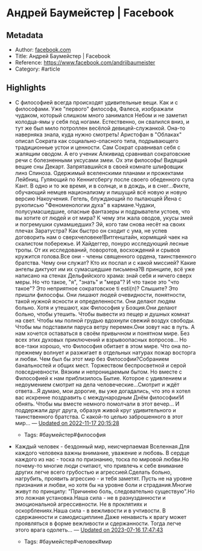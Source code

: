 # Андрей Баумейстер | Facebook

## Metadata
- Author: [facebook.com]()
- Title: Андрей Баумейстер | Facebook
- Reference: https://www.facebook.com/andriibaumeister
- Category: #article

## Highlights
- С философией всегда происходят удивительные вещи. Как и с философами. Уже "первого" философа, Фалеса, изображали чудаком, который слишком много занимался Небом и не заметил колодца-ямы у себя под ногами. Естественно, он свалился вниз, и тут же был мило потроллен весёлой девицей-служанкой. Она-то наверняка знала, куда нужно смотреть! Аристофан в "Облаках" описал Сократа как социально-опасного типа, подрывающего традиционные устои и ценности. Сам Сократ сравнивал себя с жалящим оводом. А его ученик Алкивиад сравнивал  сократовские речи с болезненными уксусами змеи. Ох эти философы! Видящий вещие сны Декарт. Запрятавшийся в своей комнате шлифовщик линз Спиноза. Одержимый вселенскими планами и прожектами Лейбниц. Гуляющий по Кеннигсбергу после своего обеденного супа Кант. В одно и то же время, и в солнце, и в дождь, и в снег...Фихте, обучающий немцев национализму и пишущий всё новую и новую версию Накоучения. Гегель, блуждающий по пылающей Йена с рукописью "Феноменологии духа" в кармане.Чудаки, полусумасшедшие, опасные фантазеры и подрыватели устоев, что вы хотите от людей и от мира? К чему эти жала оводов, укусы змей и погремушки сумамшедших? Эй, кого там снова несёт на своих плечах Заратустра? Как быстро он сходит с ума, не успев договорить нам о сверхчеловеке!Витгенштайн, кормящий чаек на скалистом побережье. И Хайдеггер, понуро исследующий лесные тропы. От их исследований, поворотов, восхождений и срывов кружится голова.Все они - члены священного ордена, таинственного братства. Чему они служат? Кто их послал и с какой миссией? Какие ангелы диктуют им их сумасшедшие письмена?В принципе, всё уже написано на стенах Дельфийского храма: знай себя и ничего сверх меры. Но что такое, "я", "знать" и "мера"? И что такое это "что такое"? Это неприятное сократовское ti esti(n)? Слышите? Это пришли философы. Они лишают людей очевидности, понятности, такой нужной ясности и определенности. Они делают людям больно. Хотя и утешают, как Философия у Боэция.Они делают больно, чтобы утешить. Чтобы вывести из пещер и душных комнат на свет. Чтобы мы полной грудью вдохнули свежий воздух свободы. Чтобы мы подставили паруса ветру перемен.Они зовут нас в путь. А нам хочется оставаться в своём привычном и понятном мире. Без всех этих духовых приключений и взрывоопасных вопросов... Но все-таки хорошо, что Философия обитает в этом мире. Что она по-прежнему волнует и разжигает в отдельных натурах пожар восторга и любви. Чем был бы этот мир без Философии?Собранием банальностей и общих мест. Торжеством беспросветной и серой повседневности. Вязким и непроницаемым бытом. Но вместе с Философией к нам приблизилось Бытие. Которое с удивлением и недоумением смотрит на дела человеческие...Смотрит и ждёт ответа...Я думаю, мои дорогие, вы уже догадались, что это я хотел вас искренне поздравить с международным Днём философии!И обнять. Чтобы мы вместе немного помолчали в этот вечер... И поддержали друг друга, образуя живой круг удивительного и таинственного братства. С какой-то целью заброшенного в этот мир... — [Updated on 2022-11-17 20:15:28](https://hyp.is/bx7sRGabEe2dm4e7-r41sQ/www.facebook.com/andriibaumeister)
   - Tags: #баумейстер#философия



- Каждый человек - бездонный мир, неисчерпаемая Вселенная.Для каждого  человека важны внимание, уважение и любовь. В сердце каждого из нас - тоска по признанию, тоска по мировой любви.Но почему-то многие люди считают, что привлечь к себе внимание других легче всего грубостью и агрессией.Сделать больно, нагрубить, проявить агрессию - и тебя заметят. Пусть не на уровне признания и любви, но хотя бы на уровне боли и страдания.Многие живут по принципу: "Причиняю боль, следовательно существую".Но это ложная установка.Наша сила - не в разнузданности  и эмоциональной агрессивности. Не в проклятиях и оскорблениях.Наша сила - в вежливости и в учтивости. В сдержанности и самодисциплине.Даже ненависть к врагу может проявляться в форме вежливости и сдержанности. Тогда легче этого врага одолеть... — [Updated on 2023-07-16 17:47:43](https://hyp.is/uFusTiPnEe6UKsfM_5fOEg/www.facebook.com/andriibaumeister)
   - Tags: #баумейстер#человек#мир
